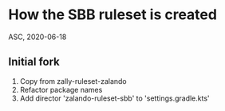 # How the SBB ruleset is created
ASC, 2020-06-18

## Initial fork
1. Copy from zally-ruleset-zalando
2. Refactor package names
3. Add director 'zalando-ruleset-sbb' to 'settings.gradle.kts'